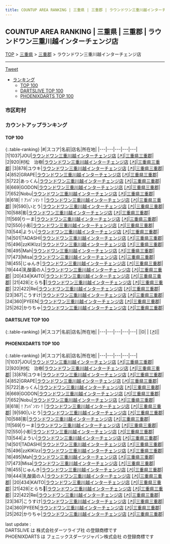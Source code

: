 ```yaml
---
title: COUNTUP AREA RANKING | 三重県 | 三重郡 | ラウンドワン三重川越インターチェンジ店
---
```

## COUNTUP AREA RANKING | 三重県 | 三重郡 | ラウンドワン三重川越インターチェンジ店

[TOP](/darts/rank/) > [三重県](/darts/rank/三重県/) > [三重郡](/darts/rank/三重県/三重郡/) > ラウンドワン三重川越インターチェンジ店

___

<a href="https://twitter.com/share?ref_src=twsrc%5Etfw" data-text="COUNTUP AREA RANKING | 三重県三重郡ラウンドワン三重川越インターチェンジ店" class="twitter-share-button" data-hashtags="DARTSLIVE,PHOENIXDARTS,darts,ダーツ" data-show-count="false">Tweet</a>

* [ランキング](#カウントアップランキング)
    * [TOP 100](#top-100)
    * [DARTSLIVE TOP 100](#dartslive-top-100)
    * [PHOENIXDARTS TOP 100](#phoenixdarts-top-100)

### 市区町村

<ul>

</ul>

### カウントアップランキング

#### TOP 100



{:.table-ranking}
|#|スコア|名前|店名|所在地|
|---|---|---|---|---|
|1|1037|<span class="rank-name-pd">JOU</span>|<a href="/darts/rank/shops/7781.html">ラウンドワン三重川越インターチェンジ店</a> <a href="https://vs.phoenixdarts.com/jp/shop/shopDetailInfo/s_7781?s_seq=7781">[↗]</a>|<a href="/darts/rank/三重県/三重郡">三重県三重郡</a>|
|2|920|<span class="rank-name-pd">村松　治樹</span>|<a href="/darts/rank/shops/7781.html">ラウンドワン三重川越インターチェンジ店</a> <a href="https://vs.phoenixdarts.com/jp/shop/shopDetailInfo/s_7781?s_seq=7781">[↗]</a>|<a href="/darts/rank/三重県/三重郡">三重県三重郡</a>|
|3|878|<span class="rank-name-pd">ユウキ</span>|<a href="/darts/rank/shops/7781.html">ラウンドワン三重川越インターチェンジ店</a> <a href="https://vs.phoenixdarts.com/jp/shop/shopDetailInfo/s_7781?s_seq=7781">[↗]</a>|<a href="/darts/rank/三重県/三重郡">三重県三重郡</a>|
|4|852|<span class="rank-name-pd">GRAPE</span>|<a href="/darts/rank/shops/7781.html">ラウンドワン三重川越インターチェンジ店</a> <a href="https://vs.phoenixdarts.com/jp/shop/shopDetailInfo/s_7781?s_seq=7781">[↗]</a>|<a href="/darts/rank/三重県/三重郡">三重県三重郡</a>|
|5|722|<span class="rank-name-pd">あっくん</span>|<a href="/darts/rank/shops/7781.html">ラウンドワン三重川越インターチェンジ店</a> <a href="https://vs.phoenixdarts.com/jp/shop/shopDetailInfo/s_7781?s_seq=7781">[↗]</a>|<a href="/darts/rank/三重県/三重郡">三重県三重郡</a>|
|6|669|<span class="rank-name-pd">GODON</span>|<a href="/darts/rank/shops/7781.html">ラウンドワン三重川越インターチェンジ店</a> <a href="https://vs.phoenixdarts.com/jp/shop/shopDetailInfo/s_7781?s_seq=7781">[↗]</a>|<a href="/darts/rank/三重県/三重郡">三重県三重郡</a>|
|7|652|<span class="rank-name-pd">Nobu</span>|<a href="/darts/rank/shops/7781.html">ラウンドワン三重川越インターチェンジ店</a> <a href="https://vs.phoenixdarts.com/jp/shop/shopDetailInfo/s_7781?s_seq=7781">[↗]</a>|<a href="/darts/rank/三重県/三重郡">三重県三重郡</a>|
|8|618|<span class="rank-name-pd">！ｱﾝﾊﾟﾝﾏﾝ！</span>|<a href="/darts/rank/shops/7781.html">ラウンドワン三重川越インターチェンジ店</a> <a href="https://vs.phoenixdarts.com/jp/shop/shopDetailInfo/s_7781?s_seq=7781">[↗]</a>|<a href="/darts/rank/三重県/三重郡">三重県三重郡</a>|
|9|590|<span class="rank-name-pd">いとう</span>|<a href="/darts/rank/shops/7781.html">ラウンドワン三重川越インターチェンジ店</a> <a href="https://vs.phoenixdarts.com/jp/shop/shopDetailInfo/s_7781?s_seq=7781">[↗]</a>|<a href="/darts/rank/三重県/三重郡">三重県三重郡</a>|
|10|588|<span class="rank-name-pd">影</span>|<a href="/darts/rank/shops/7781.html">ラウンドワン三重川越インターチェンジ店</a> <a href="https://vs.phoenixdarts.com/jp/shop/shopDetailInfo/s_7781?s_seq=7781">[↗]</a>|<a href="/darts/rank/三重県/三重郡">三重県三重郡</a>|
|11|569|<span class="rank-name-pd">りーま</span>|<a href="/darts/rank/shops/7781.html">ラウンドワン三重川越インターチェンジ店</a> <a href="https://vs.phoenixdarts.com/jp/shop/shopDetailInfo/s_7781?s_seq=7781">[↗]</a>|<a href="/darts/rank/三重県/三重郡">三重県三重郡</a>|
|12|550|<span class="rank-name-pd">小影</span>|<a href="/darts/rank/shops/7781.html">ラウンドワン三重川越インターチェンジ店</a> <a href="https://vs.phoenixdarts.com/jp/shop/shopDetailInfo/s_7781?s_seq=7781">[↗]</a>|<a href="/darts/rank/三重県/三重郡">三重県三重郡</a>|
|13|544|<span class="rank-name-pd">ようい</span>|<a href="/darts/rank/shops/7781.html">ラウンドワン三重川越インターチェンジ店</a> <a href="https://vs.phoenixdarts.com/jp/shop/shopDetailInfo/s_7781?s_seq=7781">[↗]</a>|<a href="/darts/rank/三重県/三重郡">三重県三重郡</a>|
|14|501|<span class="rank-name-pd">TADASHI</span>|<a href="/darts/rank/shops/7781.html">ラウンドワン三重川越インターチェンジ店</a> <a href="https://vs.phoenixdarts.com/jp/shop/shopDetailInfo/s_7781?s_seq=7781">[↗]</a>|<a href="/darts/rank/三重県/三重郡">三重県三重郡</a>|
|15|496|<span class="rank-name-pd">zzKIKIzz</span>|<a href="/darts/rank/shops/7781.html">ラウンドワン三重川越インターチェンジ店</a> <a href="https://vs.phoenixdarts.com/jp/shop/shopDetailInfo/s_7781?s_seq=7781">[↗]</a>|<a href="/darts/rank/三重県/三重郡">三重県三重郡</a>|
|16|495|<span class="rank-name-pd">Mah</span>|<a href="/darts/rank/shops/7781.html">ラウンドワン三重川越インターチェンジ店</a> <a href="https://vs.phoenixdarts.com/jp/shop/shopDetailInfo/s_7781?s_seq=7781">[↗]</a>|<a href="/darts/rank/三重県/三重郡">三重県三重郡</a>|
|17|473|<span class="rank-name-pd">Misa</span>|<a href="/darts/rank/shops/7781.html">ラウンドワン三重川越インターチェンジ店</a> <a href="https://vs.phoenixdarts.com/jp/shop/shopDetailInfo/s_7781?s_seq=7781">[↗]</a>|<a href="/darts/rank/三重県/三重郡">三重県三重郡</a>|
|18|455|<span class="rank-name-pd">じゅんき</span>|<a href="/darts/rank/shops/7781.html">ラウンドワン三重川越インターチェンジ店</a> <a href="https://vs.phoenixdarts.com/jp/shop/shopDetailInfo/s_7781?s_seq=7781">[↗]</a>|<a href="/darts/rank/三重県/三重郡">三重県三重郡</a>|
|19|444|<span class="rank-name-pd">乳酸菌の人</span>|<a href="/darts/rank/shops/7781.html">ラウンドワン三重川越インターチェンジ店</a> <a href="https://vs.phoenixdarts.com/jp/shop/shopDetailInfo/s_7781?s_seq=7781">[↗]</a>|<a href="/darts/rank/三重県/三重郡">三重県三重郡</a>|
|20|434|<span class="rank-name-pd">KAITO</span>|<a href="/darts/rank/shops/7781.html">ラウンドワン三重川越インターチェンジ店</a> <a href="https://vs.phoenixdarts.com/jp/shop/shopDetailInfo/s_7781?s_seq=7781">[↗]</a>|<a href="/darts/rank/三重県/三重郡">三重県三重郡</a>|
|21|428|<span class="rank-name-pd">とらち🐯</span>|<a href="/darts/rank/shops/7781.html">ラウンドワン三重川越インターチェンジ店</a> <a href="https://vs.phoenixdarts.com/jp/shop/shopDetailInfo/s_7781?s_seq=7781">[↗]</a>|<a href="/darts/rank/三重県/三重郡">三重県三重郡</a>|
|22|422|<span class="rank-name-pd">Rei</span>|<a href="/darts/rank/shops/7781.html">ラウンドワン三重川越インターチェンジ店</a> <a href="https://vs.phoenixdarts.com/jp/shop/shopDetailInfo/s_7781?s_seq=7781">[↗]</a>|<a href="/darts/rank/三重県/三重郡">三重県三重郡</a>|
|23|367|<span class="rank-name-pd">こうすけ</span>|<a href="/darts/rank/shops/7781.html">ラウンドワン三重川越インターチェンジ店</a> <a href="https://vs.phoenixdarts.com/jp/shop/shopDetailInfo/s_7781?s_seq=7781">[↗]</a>|<a href="/darts/rank/三重県/三重郡">三重県三重郡</a>|
|24|360|<span class="rank-name-pd">PYEEN</span>|<a href="/darts/rank/shops/7781.html">ラウンドワン三重川越インターチェンジ店</a> <a href="https://vs.phoenixdarts.com/jp/shop/shopDetailInfo/s_7781?s_seq=7781">[↗]</a>|<a href="/darts/rank/三重県/三重郡">三重県三重郡</a>|
|25|262|<span class="rank-name-pd">かりちゃ</span>|<a href="/darts/rank/shops/7781.html">ラウンドワン三重川越インターチェンジ店</a> <a href="https://vs.phoenixdarts.com/jp/shop/shopDetailInfo/s_7781?s_seq=7781">[↗]</a>|<a href="/darts/rank/三重県/三重郡">三重県三重郡</a>|


#### DARTSLIVE TOP 100



{:.table-ranking}
|#|スコア|名前|店名|所在地|
|---|---|---|---|---|
||0|<span class="rank-name-dl"> </span>|<a href="/darts/rank/shops/.html"></a> <a href="">[↗]</a>|<a href="/darts/rank//"></a>|


#### PHOENIXDARTS TOP 100



{:.table-ranking}
|#|スコア|名前|店名|所在地|
|---|---|---|---|---|
|1|1037|<span class="rank-name-pd">JOU</span>|<a href="/darts/rank/shops/7781.html">ラウンドワン三重川越インターチェンジ店</a> <a href="https://vs.phoenixdarts.com/jp/shop/shopDetailInfo/s_7781?s_seq=7781">[↗]</a>|<a href="/darts/rank/三重県/三重郡">三重県三重郡</a>|
|2|920|<span class="rank-name-pd">村松　治樹</span>|<a href="/darts/rank/shops/7781.html">ラウンドワン三重川越インターチェンジ店</a> <a href="https://vs.phoenixdarts.com/jp/shop/shopDetailInfo/s_7781?s_seq=7781">[↗]</a>|<a href="/darts/rank/三重県/三重郡">三重県三重郡</a>|
|3|878|<span class="rank-name-pd">ユウキ</span>|<a href="/darts/rank/shops/7781.html">ラウンドワン三重川越インターチェンジ店</a> <a href="https://vs.phoenixdarts.com/jp/shop/shopDetailInfo/s_7781?s_seq=7781">[↗]</a>|<a href="/darts/rank/三重県/三重郡">三重県三重郡</a>|
|4|852|<span class="rank-name-pd">GRAPE</span>|<a href="/darts/rank/shops/7781.html">ラウンドワン三重川越インターチェンジ店</a> <a href="https://vs.phoenixdarts.com/jp/shop/shopDetailInfo/s_7781?s_seq=7781">[↗]</a>|<a href="/darts/rank/三重県/三重郡">三重県三重郡</a>|
|5|722|<span class="rank-name-pd">あっくん</span>|<a href="/darts/rank/shops/7781.html">ラウンドワン三重川越インターチェンジ店</a> <a href="https://vs.phoenixdarts.com/jp/shop/shopDetailInfo/s_7781?s_seq=7781">[↗]</a>|<a href="/darts/rank/三重県/三重郡">三重県三重郡</a>|
|6|669|<span class="rank-name-pd">GODON</span>|<a href="/darts/rank/shops/7781.html">ラウンドワン三重川越インターチェンジ店</a> <a href="https://vs.phoenixdarts.com/jp/shop/shopDetailInfo/s_7781?s_seq=7781">[↗]</a>|<a href="/darts/rank/三重県/三重郡">三重県三重郡</a>|
|7|652|<span class="rank-name-pd">Nobu</span>|<a href="/darts/rank/shops/7781.html">ラウンドワン三重川越インターチェンジ店</a> <a href="https://vs.phoenixdarts.com/jp/shop/shopDetailInfo/s_7781?s_seq=7781">[↗]</a>|<a href="/darts/rank/三重県/三重郡">三重県三重郡</a>|
|8|618|<span class="rank-name-pd">！ｱﾝﾊﾟﾝﾏﾝ！</span>|<a href="/darts/rank/shops/7781.html">ラウンドワン三重川越インターチェンジ店</a> <a href="https://vs.phoenixdarts.com/jp/shop/shopDetailInfo/s_7781?s_seq=7781">[↗]</a>|<a href="/darts/rank/三重県/三重郡">三重県三重郡</a>|
|9|590|<span class="rank-name-pd">いとう</span>|<a href="/darts/rank/shops/7781.html">ラウンドワン三重川越インターチェンジ店</a> <a href="https://vs.phoenixdarts.com/jp/shop/shopDetailInfo/s_7781?s_seq=7781">[↗]</a>|<a href="/darts/rank/三重県/三重郡">三重県三重郡</a>|
|10|588|<span class="rank-name-pd">影</span>|<a href="/darts/rank/shops/7781.html">ラウンドワン三重川越インターチェンジ店</a> <a href="https://vs.phoenixdarts.com/jp/shop/shopDetailInfo/s_7781?s_seq=7781">[↗]</a>|<a href="/darts/rank/三重県/三重郡">三重県三重郡</a>|
|11|569|<span class="rank-name-pd">りーま</span>|<a href="/darts/rank/shops/7781.html">ラウンドワン三重川越インターチェンジ店</a> <a href="https://vs.phoenixdarts.com/jp/shop/shopDetailInfo/s_7781?s_seq=7781">[↗]</a>|<a href="/darts/rank/三重県/三重郡">三重県三重郡</a>|
|12|550|<span class="rank-name-pd">小影</span>|<a href="/darts/rank/shops/7781.html">ラウンドワン三重川越インターチェンジ店</a> <a href="https://vs.phoenixdarts.com/jp/shop/shopDetailInfo/s_7781?s_seq=7781">[↗]</a>|<a href="/darts/rank/三重県/三重郡">三重県三重郡</a>|
|13|544|<span class="rank-name-pd">ようい</span>|<a href="/darts/rank/shops/7781.html">ラウンドワン三重川越インターチェンジ店</a> <a href="https://vs.phoenixdarts.com/jp/shop/shopDetailInfo/s_7781?s_seq=7781">[↗]</a>|<a href="/darts/rank/三重県/三重郡">三重県三重郡</a>|
|14|501|<span class="rank-name-pd">TADASHI</span>|<a href="/darts/rank/shops/7781.html">ラウンドワン三重川越インターチェンジ店</a> <a href="https://vs.phoenixdarts.com/jp/shop/shopDetailInfo/s_7781?s_seq=7781">[↗]</a>|<a href="/darts/rank/三重県/三重郡">三重県三重郡</a>|
|15|496|<span class="rank-name-pd">zzKIKIzz</span>|<a href="/darts/rank/shops/7781.html">ラウンドワン三重川越インターチェンジ店</a> <a href="https://vs.phoenixdarts.com/jp/shop/shopDetailInfo/s_7781?s_seq=7781">[↗]</a>|<a href="/darts/rank/三重県/三重郡">三重県三重郡</a>|
|16|495|<span class="rank-name-pd">Mah</span>|<a href="/darts/rank/shops/7781.html">ラウンドワン三重川越インターチェンジ店</a> <a href="https://vs.phoenixdarts.com/jp/shop/shopDetailInfo/s_7781?s_seq=7781">[↗]</a>|<a href="/darts/rank/三重県/三重郡">三重県三重郡</a>|
|17|473|<span class="rank-name-pd">Misa</span>|<a href="/darts/rank/shops/7781.html">ラウンドワン三重川越インターチェンジ店</a> <a href="https://vs.phoenixdarts.com/jp/shop/shopDetailInfo/s_7781?s_seq=7781">[↗]</a>|<a href="/darts/rank/三重県/三重郡">三重県三重郡</a>|
|18|455|<span class="rank-name-pd">じゅんき</span>|<a href="/darts/rank/shops/7781.html">ラウンドワン三重川越インターチェンジ店</a> <a href="https://vs.phoenixdarts.com/jp/shop/shopDetailInfo/s_7781?s_seq=7781">[↗]</a>|<a href="/darts/rank/三重県/三重郡">三重県三重郡</a>|
|19|444|<span class="rank-name-pd">乳酸菌の人</span>|<a href="/darts/rank/shops/7781.html">ラウンドワン三重川越インターチェンジ店</a> <a href="https://vs.phoenixdarts.com/jp/shop/shopDetailInfo/s_7781?s_seq=7781">[↗]</a>|<a href="/darts/rank/三重県/三重郡">三重県三重郡</a>|
|20|434|<span class="rank-name-pd">KAITO</span>|<a href="/darts/rank/shops/7781.html">ラウンドワン三重川越インターチェンジ店</a> <a href="https://vs.phoenixdarts.com/jp/shop/shopDetailInfo/s_7781?s_seq=7781">[↗]</a>|<a href="/darts/rank/三重県/三重郡">三重県三重郡</a>|
|21|428|<span class="rank-name-pd">とらち🐯</span>|<a href="/darts/rank/shops/7781.html">ラウンドワン三重川越インターチェンジ店</a> <a href="https://vs.phoenixdarts.com/jp/shop/shopDetailInfo/s_7781?s_seq=7781">[↗]</a>|<a href="/darts/rank/三重県/三重郡">三重県三重郡</a>|
|22|422|<span class="rank-name-pd">Rei</span>|<a href="/darts/rank/shops/7781.html">ラウンドワン三重川越インターチェンジ店</a> <a href="https://vs.phoenixdarts.com/jp/shop/shopDetailInfo/s_7781?s_seq=7781">[↗]</a>|<a href="/darts/rank/三重県/三重郡">三重県三重郡</a>|
|23|367|<span class="rank-name-pd">こうすけ</span>|<a href="/darts/rank/shops/7781.html">ラウンドワン三重川越インターチェンジ店</a> <a href="https://vs.phoenixdarts.com/jp/shop/shopDetailInfo/s_7781?s_seq=7781">[↗]</a>|<a href="/darts/rank/三重県/三重郡">三重県三重郡</a>|
|24|360|<span class="rank-name-pd">PYEEN</span>|<a href="/darts/rank/shops/7781.html">ラウンドワン三重川越インターチェンジ店</a> <a href="https://vs.phoenixdarts.com/jp/shop/shopDetailInfo/s_7781?s_seq=7781">[↗]</a>|<a href="/darts/rank/三重県/三重郡">三重県三重郡</a>|
|25|262|<span class="rank-name-pd">かりちゃ</span>|<a href="/darts/rank/shops/7781.html">ラウンドワン三重川越インターチェンジ店</a> <a href="https://vs.phoenixdarts.com/jp/shop/shopDetailInfo/s_7781?s_seq=7781">[↗]</a>|<a href="/darts/rank/三重県/三重郡">三重県三重郡</a>|


<div class="footer border-top border-gray-light mt-5 pt-3 text-right text-gray">
    last update : <span style="font-weight: italic" id="foot_last_modified"></span><br />
    DARTSLIVE は 株式会社ダーツライブ社 の登録商標です<br />
    PHOENIXDARTS は フェニックスダーツジャパン株式会社 の登録商標です<br />
</div>

<script src="https://cdnjs.cloudflare.com/ajax/libs/jquery.tablesorter/2.31.3/js/jquery.tablesorter.min.js" integrity="sha512-qzgd5cYSZcosqpzpn7zF2ZId8f/8CHmFKZ8j7mU4OUXTNRd5g+ZHBPsgKEwoqxCtdQvExE5LprwwPAgoicguNg==" crossorigin="anonymous" referrerpolicy="no-referrer"></script>
<link rel="stylesheet" href="https://cdnjs.cloudflare.com/ajax/libs/jquery.tablesorter/2.31.3/css/theme.default.min.css" integrity="sha512-wghhOJkjQX0Lh3NSWvNKeZ0ZpNn+SPVXX1Qyc9OCaogADktxrBiBdKGDoqVUOyhStvMBmJQ8ZdMHiR3wuEq8+w==" crossorigin="anonymous" referrerpolicy="no-referrer" />
<script>
$(function() {
    $(".table-ranking").tablesorter({sortList:[[0, 0]]});
    $("#foot_last_modified").text(formatDate(new Date(document.lastModified), 'yyyy-MM-dd HH:mm:ss'));
});
</script>

<script async src="https://platform.twitter.com/widgets.js" charset="utf-8"></script>